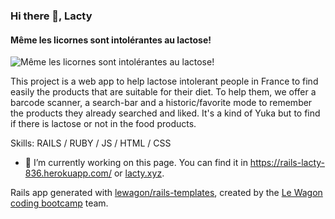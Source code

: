 ### Hi there 👋, Lacty
#### Même les licornes sont intolérantes au lactose!
![Même les licornes sont intolérantes au lactose!](https://images.unsplash.com/photo-1602153508753-4ace888c10a0?ixlib=rb-1.2.1&ixid=MnwxMjA3fDB8MHxwaG90by1wYWdlfHx8fGVufDB8fHx8&auto=format&fit=crop&w=870&q=80)

This project is a web app to help lactose intolerant people in France to find easily the products that are suitable for their diet. To help them, we offer a barcode scanner, a search-bar and a historic/favorite mode to remember the products they already searched and liked.
It's a kind of Yuka but to find if there is lactose or not in the food products.

Skills: RAILS / RUBY / JS / HTML / CSS

- 🔭 I’m currently working on this page. You can find it in https://rails-lacty-836.herokuapp.com/ or [lacty.xyz](http://www.lacty.xyz/).



Rails app generated with [lewagon/rails-templates](https://github.com/lewagon/rails-templates), created by the [Le Wagon coding bootcamp](https://www.lewagon.com) team.
